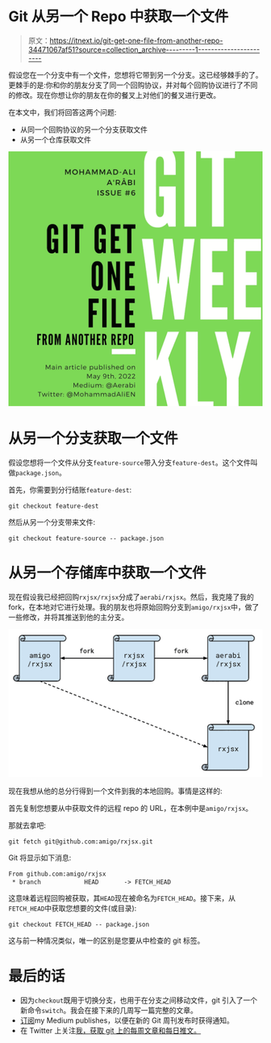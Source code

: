# Git 从另一个 Repo 中获取一个文件

> 原文：<https://itnext.io/git-get-one-file-from-another-repo-34471067af51?source=collection_archive---------1----------------------->

假设您在一个分支中有一个文件，您想将它带到另一个分支。这已经够棘手的了。更棘手的是:你和你的朋友分支了同一个回购协议，并对每个回购协议进行了不同的修改。现在你想让你的朋友在你的餐叉上对他们的餐叉进行更改。

在本文中，我们将回答这两个问题:

*   从同一个回购协议的另一个分支获取文件
*   从另一个仓库获取文件

![](img/cc3306e2011ce797c46bba7378a1e160.png)

# 从另一个分支获取一个文件

假设您想将一个文件从分支`feature-source`带入分支`feature-dest`。这个文件叫做`package.json`。

首先，你需要到分行结账`feature-dest`:

```
git checkout feature-dest
```

然后从另一个分支带来文件:

```
git checkout feature-source -- package.json
```

# 从另一个存储库中获取一个文件

现在假设我已经把回购`rxjsx/rxjsx`分成了`aerabi/rxjsx`。然后，我克隆了我的 fork，在本地对它进行处理。我的朋友也将原始回购分支到`amigo/rxjsx`中，做了一些修改，并将其推送到他的主分支。

![](img/f269b03acc3197bab9444ef66de04356.png)

现在我想从他的总分行得到一个文件到我的本地回购。事情是这样的:

首先复制您想要从中获取文件的远程 repo 的 URL，在本例中是`amigo/rxjsx`。

那就去拿吧:

```
git fetch git@github.com:amigo/rxjsx.git
```

Git 将显示如下消息:

```
From github.com:amigo/rxjsx 
 * branch            HEAD       -> FETCH_HEAD
```

这意味着远程回购被获取，其`HEAD`现在被命名为`FETCH_HEAD`。接下来，从`FETCH_HEAD`中获取您想要的文件(或目录):

```
git checkout FETCH_HEAD -- package.json
```

这与前一种情况类似，唯一的区别是您要从中检查的 git 标签。

# 最后的话

*   因为`checkout`既用于切换分支，也用于在分支之间移动文件，git 引入了一个新命令`switch`。我会在接下来的几周写一篇完整的文章。
*   [订阅](https://medium.com/subscribe/@aerabi)my Medium publishes，以便在新的 Git 周刊发布时获得通知。
*   在 Twitter 上关注[我，获取 git 上的每周文章和每日推文。](https://twitter.com/MohammadAliEN)